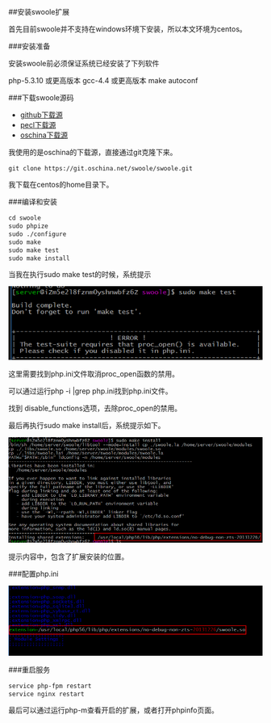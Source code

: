 ##安装swoole扩展

首先目前swoole并不支持在windows环境下安装，所以本文环境为centos。

###安装准备

安装swoole前必须保证系统已经安装了下列软件

php-5.3.10 或更高版本
gcc-4.4 或更高版本
make
autoconf

###下载swoole源码

- [github下载源](https://github.com/swoole/swoole-src/releases)
- [pecl下载源](http://pecl.php.net/package/swoole)
- [oschina下载源](http://git.oschina.net/swoole/swoole)

我使用的是oschina的下载源，直接通过git克隆下来。

```shell
git clone https://git.oschina.net/swoole/swoole.git
```

我下载在centos的home目录下。

###编译和安装

```shell
cd swoole
sudo phpize
sudo ./configure
sudo make
sudo make test 
sudo make install
```

当我在执行sudo make test的时候，系统提示

![swoole0001](./images/swoole0001.png)

这里需要找到php.ini文件取消proc_open函数的禁用。

可以通过运行php -i |grep php.ini找到php.ini文件。

找到 disable_functions选项，去除proc_open的禁用。

最后再执行sudo make install后，系统提示如下。

![swoole0002](./images/swoole0002.png)

提示内容中，包含了扩展安装的位置。

###配置php.ini

![swoole0001](./images/swoole0003.png)

###重启服务

```shell
service php-fpm restart
service nginx restart
```

最后可以通过运行php-m查看开启的扩展，或者打开phpinfo页面。


